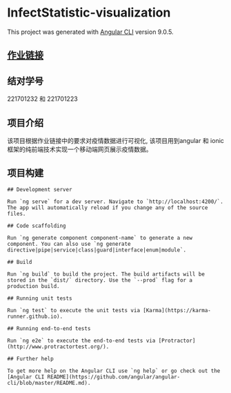 # InfectStatistic-visualization

This project was generated with [Angular CLI](https://github.com/angular/angular-cli) version 9.0.5.
## [作业链接](https://edu.cnblogs.com/campus/fzu/2020SpringW/homework/10456) 
## 结对学号 
221701232  和 221701223
## 项目介绍
该项目根据作业链接中的要求对疫情数据进行可视化,  该项目用到angular 和 ionic框架的纯前端技术实现一个移动端网页展示疫情数据。
## 项目构建
```
## Development server

Run `ng serve` for a dev server. Navigate to `http://localhost:4200/`. The app will automatically reload if you change any of the source files.

## Code scaffolding

Run `ng generate component component-name` to generate a new component. You can also use `ng generate directive|pipe|service|class|guard|interface|enum|module`.

## Build

Run `ng build` to build the project. The build artifacts will be stored in the `dist/` directory. Use the `--prod` flag for a production build.

## Running unit tests

Run `ng test` to execute the unit tests via [Karma](https://karma-runner.github.io).

## Running end-to-end tests

Run `ng e2e` to execute the end-to-end tests via [Protractor](http://www.protractortest.org/).

## Further help

To get more help on the Angular CLI use `ng help` or go check out the [Angular CLI README](https://github.com/angular/angular-cli/blob/master/README.md).
```


